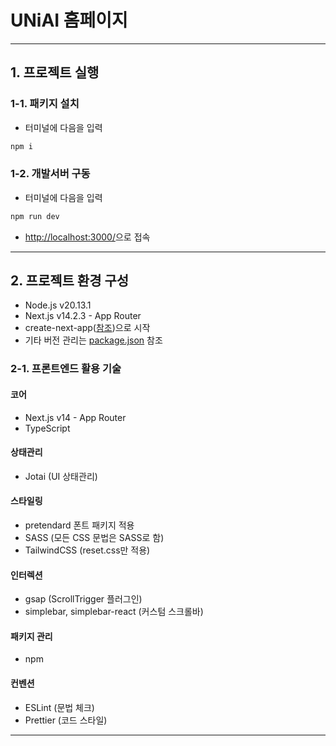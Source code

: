 # UNiAI 홈페이지

---

## 1. 프로젝트 실행

### 1-1. 패키지 설치

- 터미널에 다음을 입력

```bash
npm i
```

### 1-2. 개발서버 구동

- 터미널에 다음을 입력

```bash
npm run dev
```

- <http://localhost:3000/>으로 접속

---

## 2. 프로젝트 환경 구성

- Node.js v20.13.1
- Next.js v14.2.3 - App Router
- create-next-app([참조](https://nextjs.org/docs/getting-started/installation))으로 시작
- 기타 버전 관리는 [package.json](https://github.com/uniai-corp/homepage/blob/front_dev/package.json) 참조

### 2-1. 프론트엔드 활용 기술

#### 코어

- Next.js v14 - App Router
- TypeScript

#### 상태관리

- Jotai (UI 상태관리)

#### 스타일링

- pretendard 폰트 패키지 적용
- SASS (모든 CSS 문법은 SASS로 함)
- TailwindCSS (reset.css만 적용)

#### 인터렉션

- gsap (ScrollTrigger 플러그인)
- simplebar, simplebar-react (커스텀 스크롤바)

#### 패키지 관리

- npm

#### 컨벤션

- ESLint (문법 체크)
- Prettier (코드 스타일)

---
